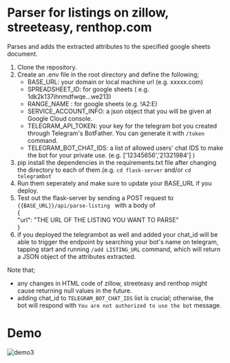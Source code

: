 # Parser for listings on zillow, streeteasy, renthop.com 
Parses and adds the extracted attributes to the specified google sheets document.  

1. Clone the repository.  
2. Create an .env file in the root directory and define the following;  
   - BASE_URL: your domain or local machine url (e.g. xxxxx.com)
   - SPREADSHEET_ID: for google sheets ( e.g. 1dk2k137ihnmdfwqe...we213)
   - RANGE_NAME : for google sheets (e.g. !A2:E)  
   - SERVICE_ACCOUNT_INFO: a json object that you will be given at Google Cloud console.  
   - TELEGRAM_API_TOKEN: your key for the telegram bot you created through Telegram's BotFather. You can generate it with ```/token``` command.
   - TELEGRAM_BOT_CHAT_IDS: a list of allowed users' chat IDS to make the bot for your private use. (e.g. ['12345656','21321984'] )
4. pip install the dependencies in  the requirements.txt file  after changing the directory to each of them.(e.g. ```cd flask-server``` and/or ```cd telegrambot```  
5. Run them seperately and make sure to update your BASE_URL if you deploy.
6. Test out the flask-server by sending a POST request to ```{{BASE_URL}}/api/parse-listing ``` with a body of  
   {  
      "url": "THE URL OF THE LISTING YOU WANT TO PARSE"  
   }  
7. if you deployed the telegrambot as well and added your chat_id will be able to trigger the endpoint by searching your bot's name on telegram, tapping start and running ```/add LISTING_URL``` command, which will return a JSON object of the attributes extracted.

Note that;  
- any changes in HTML code of zillow, streeteasy and renthop might cause returning null values in the future.  
- adding chat_id to ```TELEGRAM_BOT_CHAT_IDS``` list is crucial; otherwise, the bot will respond with ```You are not authorized to use the bot``` message.

# Demo  
![demo3](https://github.com/yangoz94/python-rentals-parser-zillow_streeteasy_renthop/assets/95255319/c7293f88-bdc8-47e7-9bc8-f1eecfb03c05)



   


